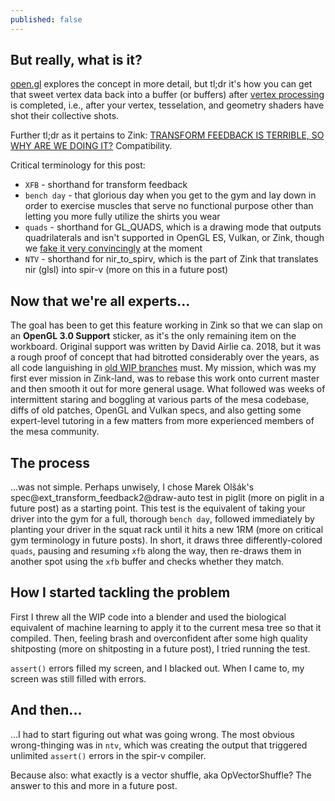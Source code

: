 ```yaml
---
published: false
---
```

## But really, what is it?

[open.gl](https://open.gl/feedback) explores the concept in more detail, but tl;dr it's how you can get that sweet vertex data back into a buffer (or buffers) after [vertex processing](https://www.khronos.org/opengl/wiki/Vertex_Processing) is completed, i.e., after your vertex, tesselation, and geometry shaders have shot their collective shots.

Further tl;dr as it pertains to Zink: [TRANSFORM FEEDBACK IS TERRIBLE, SO WHY ARE WE DOING IT?](http://jason-blog.jlekstrand.net/2018/10/transform-feedback-is-terrible-so-why.html) Compatibility.

Critical terminology for this post:
* `XFB` - shorthand for transform feedback
* `bench day` - that glorious day when you get to the gym and lay down in order to exercise muscles that serve no functional purpose other than letting you more fully utilize the shirts you wear
* `quads` - shorthand for GL_QUADS, which is a drawing mode that outputs quadrilaterals and isn't supported in OpenGL ES, Vulkan, or Zink, though we [fake it very convincingly](https://gitlab.freedesktop.org/mesa/mesa/-/issues/2995) at the moment
* `NTV` - shorthand for nir_to_spirv, which is the part of Zink that translates nir (glsl) into spir-v (more on this in a future post)

## Now that we're all experts...

The goal has been to get this feature working in Zink so that we can slap on an **OpenGL 3.0 Support** sticker, as it's the only remaining item on the workboard. Original support was written by David Airlie ca. 2018, but it was a rough proof of concept that had bitrotted considerably over the years, as all code languishing in [old WIP branches](https://gitlab.freedesktop.org/kusma/mesa/-/commits/zink-old-gl3/) must. My mission, which was my first ever mission in Zink-land, was to rebase this work onto current master and then smooth it out for more general usage. What followed was weeks of intermittent staring and boggling at various parts of the mesa codebase, diffs of old patches, OpenGL and Vulkan specs, and also getting some expert-level tutoring in a few matters from more experienced members of the mesa community.

## The process

...was not simple. Perhaps unwisely, I chose Marek Olšák's spec@ext_transform_feedback2@draw-auto test in piglit (more on piglit in a future post) as a starting point. This test is the equivalent of taking your driver into the gym for a full, thorough `bench day`, followed immediately by planting your driver in the squat rack until it hits a new 1RM (more on critical gym terminology in future posts). In short, it draws three differently-colored `quads`, pausing and resuming `xfb` along the way, then re-draws them in another spot using the `xfb` buffer and checks whether they match.

## How I started tackling the problem

First I threw all the WIP code into a blender and used the biological equivalent of machine learning to apply it to the current mesa tree so that it compiled. Then, feeling brash and overconfident after some high quality shitposting (more on shitposting in a future post), I tried running the test.

`assert()` errors filled my screen, and I blacked out. When I came to, my screen was still filled with errors.

## And then...

...I had to start figuring out what was going wrong. The most obvious wrong-thinging was in `ntv`, which was creating the output that triggered unlimited `assert()` errors in the spir-v compiler.

Because also: what exactly is a vector shuffle, aka OpVectorShuffle? The answer to this and more in a future post.